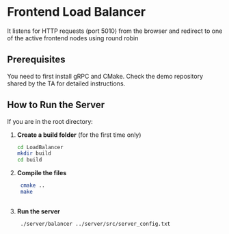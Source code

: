 # Frontend Load Balancer

It listens for HTTP requests (port 5010) from the browser and redirect to one of the active frontend nodes using round robin

## Prerequisites

You need to first install gRPC and CMake. Check the demo repository shared by the TA for detailed instructions.

## How to Run the Server

If you are in the root directory:

1. **Create a build folder** (for the first time only)

   ```bash
   cd LoadBalancer
   mkdir build
   cd build

2. **Compile the files**

   ```bash
    cmake ..
    make
    
3. **Run the server**

   ```bash
    ./server/balancer ../server/src/server_config.txt


